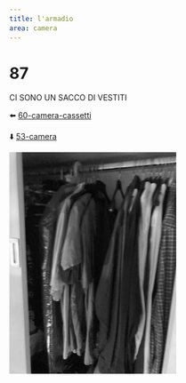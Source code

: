 ```yaml
---
title: l'armadio
area: camera
---
```

# 87
CI SONO UN SACCO DI VESTITI

⬅️ [60-camera-cassetti](60-camera-cassetti.md)

⬇️ [53-camera](53-camera.md)

![foto_75](_assets/preview/foto_75.jpg)